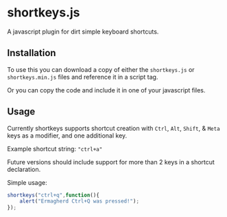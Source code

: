 shortkeys.js
============

A javascript plugin for dirt simple keyboard shortcuts.

Installation
------------

To use this you can download a copy of either the `shortkeys.js` or `shortkeys.min.js` files and reference it
in a script tag. 

Or you can copy the code and include it in one of your javascript files.

Usage
-----

Currently shortkeys supports shortcut creation with `Ctrl`, `Alt`, `Shift`, & `Meta` keys as a modifier, and one additional key.

Example shortcut string: ```"ctrl+a"```

Future versions should include support for more than 2 keys in a shortcut declaration.

Simple usage:

```javascript
shortkeys("ctrl+q",function(){
    alert("Ermagherd Ctrl+Q was pressed!");
});
```

